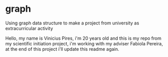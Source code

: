 # graph
Using graph data structure to make a project from university as extracurricular activity

Hello, my name is Vinicius Pires, i'm 20 years old and this is my repo from my scientific initiation project, i'm working with my adviser Fabiola Pereira, at the end of this project i'll update this readme again.
